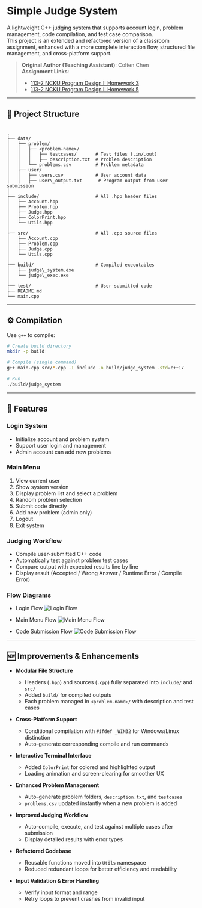 # Simple Judge System

A lightweight C++ judging system that supports account login, problem management, code compilation, and test case comparison.  
This project is an extended and refactored version of a classroom assignment, enhanced with a more complete interaction flow, structured file management, and cross-platform support.

> **Original Author (Teaching Assistant)**: Colten Chen  
> **Assignment Links**:  
>
> * [113-2 NCKU Program Design II Homework 3](https://hackmd.io/@L39Ai4MITOCY2Aioz54q2g/BytzQOz6Je#113-2-NCKU-Program-Design-II-Homework-3)  
> * [113-2 NCKU Program Design II Homework 5](https://hackmd.io/@L39Ai4MITOCY2Aioz54q2g/BJrQB3qzxl#113-2-NCKU-Program-Design-II-Homework-5)

---

## 📂 Project Structure

```

.
├── data/
│   ├── problem/
│   │   ├── <problem-name>/
│   │   │   ├── testcases/       # Test files (.in/.out)
│   │   │   ├── description.txt  # Problem description
│   │   └── problems.csv         # Problem metadata
│   ├── user/
│   │   ├── users.csv            # User account data
│   │   ├── user\_output.txt      # Program output from user submission
│
├── include/                     # All .hpp header files
│   ├── Account.hpp
│   ├── Problem.hpp
│   ├── Judge.hpp
│   ├── ColorPrint.hpp
│   └── Utils.hpp
│
├── src/                         # All .cpp source files
│   ├── Account.cpp
│   ├── Problem.cpp
│   ├── Judge.cpp
│   └── Utils.cpp
│
├── build/                       # Compiled executables
│   ├── judge\_system.exe
│   └── judge\_exec.exe
│
├── test/                        # User-submitted code
├── README.md
└── main.cpp

```

---

## ⚙️ Compilation

Use `g++` to compile:

```bash
# Create build directory
mkdir -p build

# Compile (single command)
g++ main.cpp src/*.cpp -I include -o build/judge_system -std=c++17

# Run
./build/judge_system
````

---

## 🚀 Features

### Login System

* Initialize account and problem system
* Support user login and management
* Admin account can add new problems

### Main Menu

1. View current user
2. Show system version
3. Display problem list and select a problem
4. Random problem selection
5. Submit code directly
6. Add new problem (admin only)
7. Logout
8. Exit system

### Judging Workflow

* Compile user-submitted C++ code
* Automatically test against problem test cases
* Compare output with expected results line by line
* Display result (Accepted / Wrong Answer / Runtime Error / Compile Error)

### Flow Diagrams

* Login Flow
  ![Login Flow](./images/example1.png)

* Main Menu Flow
  ![Main Menu Flow](./images/example2.png)

* Code Submission Flow
  ![Code Submission Flow](./images/example3.png)

---

## 🆕 Improvements & Enhancements

* **Modular File Structure**

  * Headers (`.hpp`) and sources (`.cpp`) fully separated into `include/` and `src/`
  * Added `build/` for compiled outputs
  * Each problem managed in `<problem-name>/` with description and test cases

* **Cross-Platform Support**

  * Conditional compilation with `#ifdef _WIN32` for Windows/Linux distinction
  * Auto-generate corresponding compile and run commands

* **Interactive Terminal Interface**

  * Added `ColorPrint` for colored and highlighted output
  * Loading animation and screen-clearing for smoother UX

* **Enhanced Problem Management**

  * Auto-generate problem folders, `description.txt`, and `testcases`
  * `problems.csv` updated instantly when a new problem is added

* **Improved Judging Workflow**

  * Auto-compile, execute, and test against multiple cases after submission
  * Display detailed results with error types

* **Refactored Codebase**

  * Reusable functions moved into `Utils` namespace
  * Reduced redundant loops for better efficiency and readability

* **Input Validation & Error Handling**

  * Verify input format and range
  * Retry loops to prevent crashes from invalid input

```
